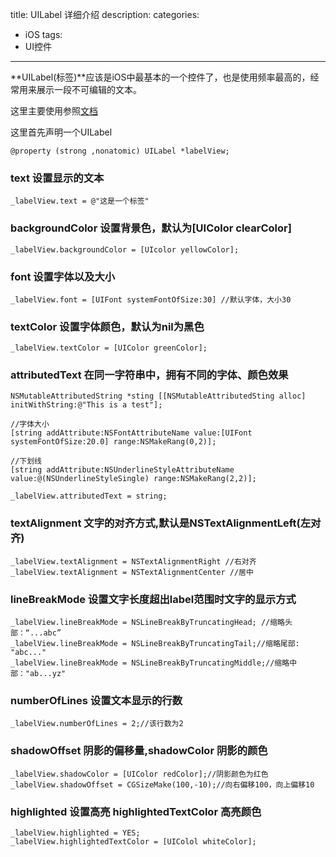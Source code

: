 title: UILabel 详细介绍
description: 
categories:
- iOS
tags:
- UI控件

---

**UILabel(标签)**应该是iOS中最基本的一个控件了，也是使用频率最高的，经常用来展示一段不可编辑的文本。

这里主要使用参照[文档](https://developer.apple.com/library/ios/documentation/UIKit/Reference/UILabel_Class/)

这里首先声明一个UILabel

`@property (strong ,nonatomic) UILabel *labelView;`

### text 设置显示的文本

`_labelView.text = @"这是一个标签"`

### backgroundColor 设置背景色，默认为[UIColor clearColor]

`_labelView.backgroundColor = [UIcolor yellowColor];`

### font 设置字体以及大小

`_labelView.font = [UIFont systemFontOfSize:30] //默认字体，大小30`

### textColor 设置字体颜色，默认为nil为黑色

`_labelView.textColor = [UIColor greenColor];`

### attributedText 在同一字符串中，拥有不同的字体、颜色效果

```
NSMutableAttributedString *sting [[NSMutableAttributedSting alloc] initWithString:@"This is a test"];

//字体大小
[string addAttribute:NSFontAttributeName value:[UIFont systemFontOfSize:20.0] range:NSMakeRang(0,2)];

//下划线
[string addAttribute:NSUnderlineStyleAttributeName value:@(NSUnderlineStyleSingle) range:NSMakeRang(2,2)];

_labelView.attributedText = string;
```
### textAlignment 文字的对齐方式,默认是NSTextAlignmentLeft(左对齐)

```
_labelView.textAlignment = NSTextAlignmentRight //右对齐
_labelView.textAlignment = NSTextAlignmentCenter //居中
```

### lineBreakMode 设置文字长度超出label范围时文字的显示方式
```
_labelView.lineBreakMode = NSLineBreakByTruncatingHead; //缩略头部：“...abc”
_labelView.lineBreakMode = NSLineBreakByTruncatingTail;//缩略尾部: "abc..."
_labelView.lineBreakMode = NSLineBreakByTruncatingMiddle;//缩略中部："ab...yz"
```

### numberOfLines 设置文本显示的行数

`_labelView.numberOfLines = 2;//该行数为2`

### shadowOffset 阴影的偏移量,shadowColor 阴影的颜色
```
_labelView.shadowColor = [UIColor redColor];//阴影颜色为红色
_labelView.shadowOffset = CGSizeMake(100,-10);//向右偏移100，向上偏移10
```

### highlighted 设置高亮 highlightedTextColor 高亮颜色
```
_labelView.highlighted = YES;
_labelView.highlightedTextColor = [UIColol whiteColor];
```